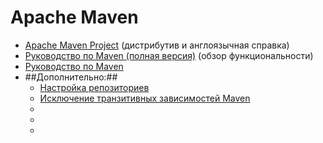 # Apache Maven

- [Apache Maven Project](http://maven.apache.org/index.html) (дистрибутив и англоязычная справка)
- [Руководство по Maven (полная версия)](https://proselyte.net/tutorials/maven/) (обзор функциональности)
- [Руководство по Maven](http://www.apache-maven.ru)
- ##Дополнительно:##
  - [Настройка репозиториев](https://habr.com/post/339902/)
  - [Исключение транзитивных зависимостей Maven](http://www.javacore.ru/topic/57-maven-spring-struts.htm)
  - []()
  - []()
  - []()
  
 

